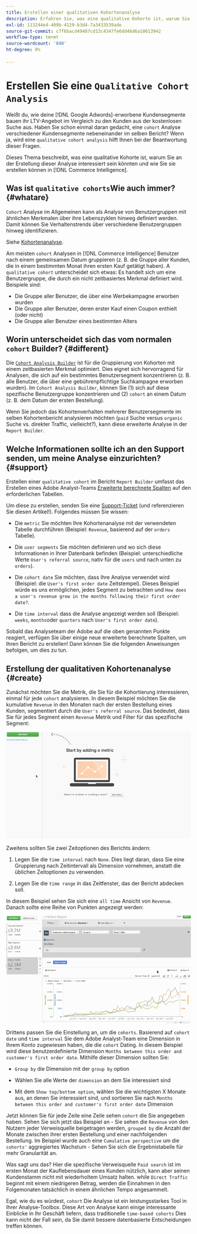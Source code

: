 ```yaml
---
title: Erstellen einer qualitativen Kohortenanalyse
description: Erfahren Sie, was eine qualitative Kohorte ist, warum Sie an der Erstellung dieser Analyse interessiert sein könnten und wie Sie sie in Commerce Intelligence erstellen können.
exl-id: 113244e4-409b-4129-b3d4-7a3433539ade
source-git-commit: c7f6bacd49487cd13c4347fe6dd46d6a10613942
workflow-type: tm+mt
source-wordcount: '840'
ht-degree: 0%

---
```


# Erstellen Sie eine `Qualitative Cohort Analysis`

Weißt du, wie deine [!DNL Google Adwords]-erworbene Kundensegmente bauen ihr LTV-Angebot im Vergleich zu den Kunden aus der kostenlosen Suche aus. Haben Sie schon einmal daran gedacht, eine `cohort` Analyse verschiedener Kundensegmente nebeneinander im selben Bericht? Wenn ja, wird eine `qualitative cohort analysis` hilft Ihnen bei der Beantwortung dieser Fragen.

Dieses Thema beschreibt, was eine qualitative Kohorte ist, warum Sie an der Erstellung dieser Analyse interessiert sein könnten und wie Sie sie erstellen können in [!DNL Commerce Intelligence].

## Was ist `qualitative cohorts`Wie auch immer? {#whatare}

`Cohort` Analyse im Allgemeinen kann als Analyse von Benutzergruppen mit ähnlichen Merkmalen über ihre Lebenszyklen hinweg definiert werden. Damit können Sie Verhaltenstrends über verschiedene Benutzergruppen hinweg identifizieren.

Siehe [Kohortenanalyse](https://www.cohortanalysis.com/).

Am meisten `cohort` Analysen in [!DNL Commerce Intelligence] Benutzer nach einem gemeinsamen Datum gruppieren (z. B. die Gruppe aller Kunden, die in einem bestimmten Monat ihren ersten Kauf getätigt haben). A `qualitative cohort` unterscheidet sich etwas: Es handelt sich um eine Benutzergruppe, die durch ein nicht zeitbasiertes Merkmal definiert wird. Beispiele sind:

* Die Gruppe aller Benutzer, die über eine Werbekampagne erworben wurden
* Die Gruppe aller Benutzer, deren erster Kauf einen Coupon enthielt (oder nicht)
* Die Gruppe aller Benutzer eines bestimmten Alters

## Worin unterscheidet sich das vom normalen `cohort` Builder? {#different}

Die [`Cohort Analysis Builder`](../dev-reports/cohort-rpt-bldr.md) ist für die Gruppierung von Kohorten mit einem zeitbasierten Merkmal optimiert. Dies eignet sich hervorragend für Analysen, die sich auf ein bestimmtes Benutzersegment konzentrieren (z. B. alle Benutzer, die über eine gebührenpflichtige Suchkampagne erworben wurden). Im `Cohort Analysis Builder`, können Sie (1) sich auf diese spezifische Benutzergruppe konzentrieren und (2) `cohort` an einem Datum (z. B. dem Datum der ersten Bestellung).

Wenn Sie jedoch das Kohortenverhalten mehrerer Benutzersegmente im selben Kohortenbericht analysieren möchten (`paid` Suche versus `organic` Suche vs. direkter Traffic, vielleicht?), kann diese erweiterte Analyse in der `Report Builder`.

## Welche Informationen sollte ich an den Support senden, um meine Analyse einzurichten? {#support}

Erstellen einer `qualitative cohort` im Bericht `Report Builder` umfasst das Erstellen eines Adobe Analyst-Teams [Erweiterte berechnete Spalten](../data-warehouse-mgr/creating-calculated-columns.md) auf den erforderlichen Tabellen.

Um diese zu erstellen, senden Sie eine [Support-Ticket](https://experienceleague.adobe.com/docs/commerce-knowledge-base/kb/troubleshooting/miscellaneous/mbi-service-policies.html) (und referenzieren Sie diesen Artikel!). Folgendes müssen Sie wissen:

* Die `metric` Sie möchten Ihre Kohortenanalyse mit der verwendeten Tabelle durchführen (Beispiel: `Revenue`, basierend auf der `orders` Tabelle).

* Die `user segments` Sie möchten definieren und wo sich diese Informationen in Ihrer Datenbank befinden (Beispiel: unterschiedliche Werte `User's referral source`, nativ für die `users` und nach unten zu `orders`).

* Die `cohort date` Sie möchten, dass Ihre Analyse verwendet wird (Beispiel: die `User's first order date` Zeitstempel). Dieses Beispiel würde es uns ermöglichen, jedes Segment zu betrachten und `How does a user's revenue grow in the months following their first order date?`.

* Die `time interval` dass die Analyse angezeigt werden soll (Beispiel: `weeks`, `months`oder `quarters` nach `User's first order date`).

Sobald das Analyseteam der Adobe auf die oben genannten Punkte reagiert, verfügen Sie über einige neue erweiterte berechnete Spalten, um Ihren Bericht zu erstellen! Dann können Sie die folgenden Anweisungen befolgen, um dies zu tun.

## Erstellung der qualitativen Kohortenanalyse {#create}

Zunächst möchten Sie die Metrik, die Sie für die Kohortierung interessieren, einmal für jede `cohort` analysieren. In diesem Beispiel möchten Sie die kumulative `Revenue` in den Monaten nach der ersten Bestellung eines Kunden, segmentiert durch die `User's referral source`. Das bedeutet, dass Sie für jedes Segment einen `Revenue` Metrik und Filter für das spezifische Segment:

![](../../assets/qualcohort1.gif)

Zweitens sollten Sie zwei Zeitoptionen des Berichts ändern:

1. Legen Sie die `time interval` nach `None`. Dies liegt daran, dass Sie eine Gruppierung nach Zeitintervall als Dimension vornehmen, anstatt die üblichen Zeitoptionen zu verwenden.

1. Legen Sie die `time range` in das Zeitfenster, das der Bericht abdecken soll.

In diesem Beispiel sehen Sie sich eine `all time` Ansicht von `Revenue`. Danach sollte eine Reihe von Punkten angezeigt werden:

![](../../assets/qualcohort2.gif)

Drittens passen Sie die Einstellung an, um die `cohorts`. Basierend auf `cohort date` und `time interval` Sie dem Adobe Analyst-Team eine Dimension in Ihrem Konto zugewiesen haben, die die `cohort` Dating. In diesem Beispiel wird diese benutzerdefinierte Dimension `Months between this order and customer's first order date`. Mithilfe dieser Dimension sollten Sie:

* `Group by` die Dimension mit der `group by` option

* Wählen Sie alle Werte der `dimension` an dem Sie interessiert sind

* Mit dem `Show top/bottom option`, wählen Sie die wichtigsten X Monate aus, an denen Sie interessiert sind, und sortieren Sie nach `Months between this order and customer's first order date` Dimension

Jetzt können Sie für jede Zeile eine Zeile sehen `cohort` die Sie angegeben haben. Sehen Sie sich jetzt das Beispiel an - Sie sehen die `Revenue` von den Nutzern jeder Verweisquelle beigetragen werden, `grouped by` die Anzahl der Monate zwischen ihrer ersten Bestellung und einer nachfolgenden Bestellung. Im Beispiel wurde auch eine `Cumulative perspective` um die `cohorts'` aggregiertes Wachstum - Sehen Sie sich die Ergebnistabelle für mehr Granularität an.

Was sagt uns das? Hier die spezifische Verweisquelle `Paid search` ist im ersten Monat der Kauflebensdauer eines Kunden nützlich, kann aber seinen Kundenstamm nicht mit wiederholtem Umsatz halten. while `Direct Traffic` beginnt mit einem niedrigeren Betrag, werden die Einnahmen in den Folgemonaten tatsächlich in einem ähnlichen Tempo angesammelt.

Egal, wie du es würdest, `cohort` Die Analyse ist ein leistungsstarkes Tool in Ihrer Analyse-Toolbox. Diese Art von Analyse kann einige interessante Einblicke in Ihr Geschäft liefern, dass traditionelle `time-based cohorts` Dies kann nicht der Fall sein, da Sie damit bessere datenbasierte Entscheidungen treffen können.
